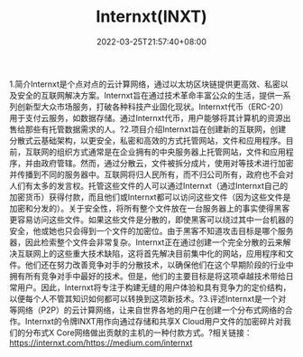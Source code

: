 ﻿---
weight: 
title: "Internxt(INXT)"
description: "Internxt是个点对点的云计算网络，通过以太坊区块链提供更高效、私密以及安全的互联网解决方案"
date: 2022-03-25T21:57:40+08:00
lastmod: 2022-03-25T16:45:40+08:00
draft: false
authors: ["Metabd"]
featuredImage: "internxtinxt.webp"
link: ""
tags: ["数字代币","Internxt(INXT)"]
categories: ["navigation"]
navigation: ["数字代币"]
lightgallery: true
toc: true
pinned: false
recommend: false
recommend1: false
---
1.简介Internxt是个点对点的云计算网络，通过以太坊区块链提供更高效、私密以及安全的互联网解决方案。Internxt旨在通过技术革命丰富公众的生活，提供一系列创新型大众市场服务，打破各种科技产业固化现状。Internxt代币（ERC-20）用于支付云服务，如数据存储。通过Internxt代币，用户能够将其计算机的资源出售给那些有托管数据需求的人。?2.项目介绍Internxt旨在创建新的互联网，创建分散式云基础架构，以更安全，私密和高效的方式托管网站，文件和应用程序。目前，互联网的组织方式通常是在企业拥有的中央服务器上托管网站，文件和应用程序，并由政府管辖。然而，通过分散云，文件被拆分成片，使用对等技术进行加密并传播到不同的服务器中。互联网将归人民所有，而不归公司所有，政府也不会对人们有太多的发言权。托管这些文件的人可以通过Internxt（通过Internxt自己的加密货币）获得付款，而且他们或Internxt都可以访问这些文件（因为这些文件是加密和分发的）。关于安全性，将所有整个文件放在一台服务器上的事实使得黑客更容易访问这些文件。如果这些文件是分散的，即使黑客可以绕过其中一台机器的安全，他或她也只会得到一个文件的加密位。由于黑客不知道攻击目标是哪个服务器，因此检索整个文件会非常复杂。Internxt正在通过创建一个完全分散的云来解决互联网上的这些重大技术缺陷，这将首先解决目前集中化的网站，应用程序和文件。他们还在努力改善竞争对手的分散技术，以确保他们在这个早期阶段的行业中拥有所有竞争对手中最好的技术。但是，他们的主要目标是将这项卓越技术带给日常用户。因此，Internxt将专注于构建无缝的用户体验和具有竞争力的定价结构，以便每个人不管其知识如何都可以转换到这项新技术。?3.评述Internxt是一个对等网络（P2P）的云计算网络，让来自世界各地的用户在创建一个分布式网络的合作。Internxt的令牌INXT用作向通过存储和共享X Cloud用户文件的加密碎片对我们的分布式X Core网络做出贡献的主机的一种付款方式。?相关链接：https://internxt.com/https://medium.com/internxt
